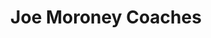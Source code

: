 ---
title: "Joe Moroney Coaches"
address: "Oldcourt Industrial Estate, Boghall Road, Bray, Co. Wicklow"
tel: "+353 (0)27 61 466"
county: "Wicklow"
category: "Bus Services"
type: "Content"
lat: "53.19985580444336"
lng: "-6.104969501495361"
---